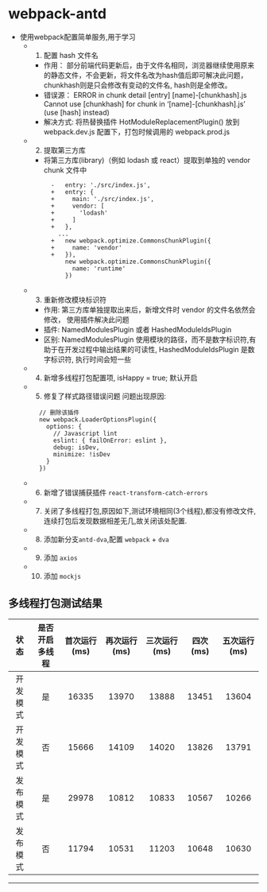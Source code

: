 # webpack-antd

  - 使用webpack配置简单服务,用于学习
    - 1. 配置 hash 文件名
      - 作用： 部分前端代码更新后，由于文件名相同，浏览器继续使用原来的静态文件，不会更新，将文件名改为hash值后即可解决此问题，chunkhash则是只会修改有变动的文件名, hash则是全修改。
      - 错误源： ERROR in chunk detail [entry] [name]-[chunkhash].js Cannot use [chunkhash] for chunk in ‘[name]-[chunkhash].js’ (use [hash] instead)
      - 解决方式: 将热替换插件 HotModuleReplacementPlugin() 放到 webpack.dev.js 配置下，打包时候调用的 webpack.prod.js
    - 2. 提取第三方库
      - 将第三方库(library)（例如 lodash 或 react）提取到单独的 vendor chunk 文件中
        ```
          -   entry: './src/index.js',
          +   entry: {
          +     main: './src/index.js',
          +     vendor: [
          +       'lodash'
          +     ]
          +   },
            ...
          +   new webpack.optimize.CommonsChunkPlugin({
          +     name: 'vendor'
          +   }),
              new webpack.optimize.CommonsChunkPlugin({
                name: 'runtime'
              })
        ```
    - 3. 重新修改模块标识符
      - 作用: 第三方库单独提取出来后，新增文件时 vendor 的文件名依然会修改， 使用插件解决此问题
      - 插件: NamedModulesPlugin 或者 HashedModuleIdsPlugin 
      - 区别: NamedModulesPlugin 使用模块的路径，而不是数字标识符,有助于在开发过程中输出结果的可读性, HashedModuleIdsPlugin 是数字标识符, 执行时间会短一些
    - 4. 新增多线程打包配置项, isHappy = true; 默认开启

    - 5. 修复了样式路径错误问题
      问题出现原因:
      ```
        // 删除该插件
        new webpack.LoaderOptionsPlugin({
          options: {
            // Javascript lint
            eslint: { failOnError: eslint },
            debug: isDev,
            minimize: !isDev
          }
        })
      ```
    - 6. 新增了错误捕获插件 `react-transform-catch-errors`
    - 7. 关闭了多线程打包,原因如下,测试环境相同(3个线程),都没有修改文件,连续打包后发现数据相差无几,故关闭该处配置.
    - 8. 添加新分支`antd-dva`,配置 `webpack` + `dva`
    - 9. 添加 `axios`
    - 10. 添加 `mockjs`

## 多线程打包测试结果

|状态|是否开启多线程|首次运行(ms)|再次运行(ms)|三次运行(ms)|四次(ms)|五次运行(ms)|
|:-:|:-:|:-:|:-:|:-:|:-:|:-:|
|开发模式|是|16335|13970|13888|13451|13604|
|开发模式|否|15666|14109|14020|13826|13791|
|发布模式|是|29978|10812|10833|10567|10266|
|发布模式|否|11794|10531|11203|10648|10630|
----
